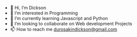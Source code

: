- 👋 Hi, I’m Dickson
- 👀 I’m interested in Programming
- 🌱 I’m currently learning Javascript and Python
- 💞️ I’m looking to collaborate on Web development Projects
- 📫 How to reach me durosakindickson@gmail.com

<!---
ddon375/ddon375 is a ✨ special ✨ repository because its `README.md` (this file) appears on your GitHub profile.
You can click the Preview link to take a look at your changes.
--->
